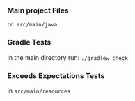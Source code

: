 ### Main project Files
`cd src/main/java`
### Gradle Tests
In the main directory run: `./gradlew check`

### Exceeds Expectations Tests
In `src/main/resources`